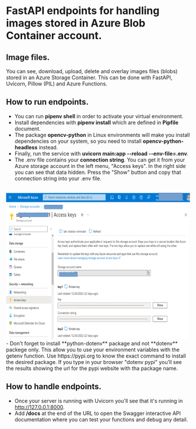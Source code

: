 # FastAPI endpoints for handling images stored in Azure Blob Container account.
## Image files.
You can see, download, upload, delete and overlay images files (blobs) stored in an Azure Storage Container.
This can be done with FastAPI, Uvicorn, Pillow (PIL) and Azure Functions.

## How to run endpoints.

- You can run **pipenv shell** in order to activate your virtual environment.
- Install dependencies with **pipenv install** which are defined in **Pipfile** document.
- The package **opencv-python** in Linux environments will make you install dependencies on your system, so you need to install **opencv-python-headless** instead.
- Finally, run the service with **uvicorn main:app --reload --env-file=.env**.
- The .env file contains your **connection string**. You can get it from your Azure storage account in the left menu, "Access keys". In the right side you can see that data hidden. Press the "Show" button and copy that connection string into your .env file.
  <br></br>
<img src="pic1.png" width="650" height="400" />
  <br>
- Don't forget to install **python-dotenv** package and not **dotenv** packege only. This allow you to use your environment variables with the getenv function. Use https://pypi.org to know the exact command to install the desired package. If you type in your browser "dotenv pypi" you'll see the results showing the url for the pypi website with tha package name.


## How to handle endpoints.
- Once your server is running with Uvicorn you'll see that it's running in http://127.0.0.1:8000.
- Add **/docs** at the end of the URL to open the Swagger interactive API documentation where you can test your functions and debug any detail.
